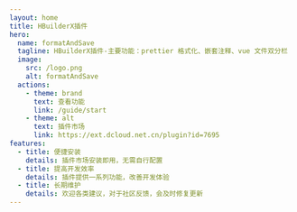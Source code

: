```yaml
---
layout: home
title: HBuilderX插件
hero:
  name: formatAndSave
  tagline: HBuilderX插件-主要功能：prettier 格式化、嵌套注释、vue 文件双分栏
  image:
    src: /logo.png
    alt: formatAndSave
  actions:
    - theme: brand
      text: 查看功能
      link: /guide/start
    - theme: alt
      text: 插件市场
      link: https://ext.dcloud.net.cn/plugin?id=7695
features:
  - title: 便捷安装
    details: 插件市场安装即用，无需自行配置
  - title: 提高开发效率
    details: 插件提供一系列功能，改善开发体验
  - title: 长期维护
    details: 欢迎各类建议，对于社区反馈，会及时修复更新
---
```

